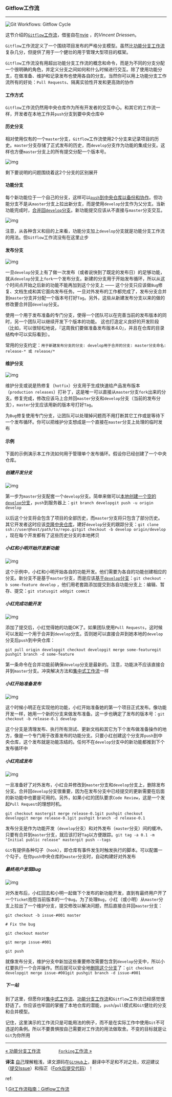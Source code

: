 ### Gitflow工作流
---

![Git Workflows: Gitflow Cycle](https://raw.githubusercontent.com/quickhack/translations/master/git-workflows-and-tutorials/images/git-workflows-gitflow.png)

这节介绍的[`Gitflow`工作流](http://nvie.com/posts/a-successful-git-branching-model/)，借鉴自在[nvie](http://nvie.com/) ，的*Vincent Driessen*。

`Gitflow`工作流定义了一个围绕项目发布的严格分支模型。虽然比[功能分支工作流](http://blog.jobbole.com/76857/)复杂几分，但提供了用于一个健壮的用于管理大型项目的框架。

`Gitflow`工作流没有用超出功能分支工作流的概念和命令，而是为不同的分支分配一个很明确的角色，并定义分支之间如何和什么时候进行交互。除了使用功能分支，在做准备、维护和记录发布也使用各自的分支。当然你可以用上功能分支工作流所有的好处：`Pull Requests`、隔离实验性开发和更高效的协作

#### 工作方式

`Gitflow`工作流仍然用中央仓库作为所有开发者的交互中心。和其它的工作流一样，开发者在本地工作并`push`分支到要中央仓库中

#### 历史分支

相对使用仅有的一个`master`分支，`Gitflow`工作流使用2个分支来记录项目的历史。`master`分支存储了正式发布的历史，而`develop`分支作为功能的集成分支。这样也方便`master`分支上的所有提交分配一个版本号。

![img](https://raw.githubusercontent.com/quickhack/translations/master/git-workflows-and-tutorials/images/git-workflow-release-cycle-1historical.png)

剩下要说明的问题围绕着这2个分支的区别展开

#### 功能分支

每个新功能位于一个自己的分支，这样可以[`push`到中央仓库以备份和协作](https://www.atlassian.com/git/tutorial/remote-repositories#!push)。但功能分支不是从`master`分支上拉出新分支，而是使用`develop`分支作为父分支。当新功能完成时，[合并回`develop`分支](https://www.atlassian.com/git/tutorial/git-branches#!merge)。新功能提交应该从不直接与`master`分支交互。

![img](https://raw.githubusercontent.com/quickhack/translations/master/git-workflows-and-tutorials/images/git-workflow-release-cycle-2feature.png)

注意，从各种含义和目的上来看，功能分支加上`develop`分支就是功能分支工作流的用法。但`Gitflow`工作流没有在这里止步

#### 发布分支

![img](https://raw.githubusercontent.com/quickhack/translations/master/git-workflows-and-tutorials/images/git-workflow-release-cycle-3release.png)

一旦`develop`分支上有了做一次发布（或者说快到了既定的发布日）的足够功能，就从`develop`分支上`fork`一个发布分支。新建的分支用于开始发布循环，所以从这个时间点开始之后新的功能不能再加到这个分支上 —— 这个分支只应该做`Bug`修复、文档生成和其它面向发布任务。一旦对外发布的工作都完成了，发布分支合并到`master`分支并分配一个版本号打好`Tag`。另外，这些从新建发布分支以来的做的修改要合并回`develop`分支。

使用一个用于发布准备的专门分支，使得一个团队可以在完善当前的发布版本的同时，另一个团队可以继续开发下个版本的功能。
这也打造定义良好的开发阶段（比如，可以很轻松地说，『这周我们要做准备发布版本4.0』，并且在仓库的目录结构中可以实际看到）。

常用的分支约定：`用于新建发布分支的分支: develop用于合并的分支: master分支命名: release-* 或 release/*`

#### 维护分支

![img](https://raw.githubusercontent.com/quickhack/translations/master/git-workflows-and-tutorials/images/git-workflow-release-cycle-4maintenance.png)

维护分支或说是热修复（`hotfix`）分支用于生成快速给产品发布版本（`production releases`）打补丁，这是唯一可以直接从`master`分支`fork`出来的分支。修复完成，修改应该马上合并回`master`分支和`develop`分支（当前的发布分支），`master`分支应该用新的版本号打好`Tag`。

为`Bug`修复使用专门分支，让团队可以处理掉问题而不用打断其它工作或是等待下一个发布循环。你可以把维护分支想成是一个直接在`master`分支上处理的临时发布



####  示例

下面的示例演示本工作流如何用于管理单个发布循环。假设你已经创建了一个中央仓库。

##### 创建开发分支

![img](https://raw.githubusercontent.com/quickhack/translations/master/git-workflows-and-tutorials/images/git-workflow-release-cycle-5createdev.png)

第一步为`master`分支配套一个`develop`分支。简单来做可以[本地创建一个空的`develop`分支](https://www.atlassian.com/git/tutorial/git-branches#!branch)，`push`到服务器上：`git branch developgit push -u origin develop`

以后这个分支将会包含了项目的全部历史，而`master`分支将只包含了部分历史。其它开发者这时应该[克隆中央仓库](https://www.atlassian.com/git/tutorial/git-basics#!clone)，建好`develop`分支的跟踪分支：`git clone ssh://user@host/path/to/repo.gitgit checkout -b develop origin/develop` ，现在每个开发都有了这些历史分支的本地拷贝

##### 小红和小明开始开发新功能

![img](https://raw.githubusercontent.com/quickhack/translations/master/git-workflows-and-tutorials/images/git-workflow-release-cycle-6maryjohnbeginnew.png)

这个示例中，小红和小明开始各自的功能开发。他们需要为各自的功能创建相应的分支。新分支不是基于`master`分支，而是应该[基于`develop`分支](https://www.atlassian.com/git/tutorial/git-branches#!checkout)：`git checkout -b some-feature develop` ，他们用老套路添加提交到各自功能分支上：编辑、暂存、提交：`git statusgit addgit commit`

##### 小红完成功能开发

![img](https://raw.githubusercontent.com/quickhack/translations/master/git-workflows-and-tutorials/images/git-workflow-release-cycle-7maryfinishes.png)

添加了提交后，小红觉得她的功能OK了。如果团队使用`Pull Requests`，这时候可以发起一个用于合并到`develop`分支。否则她可以直接合并到她本地的`develop`分支后`push`到中央仓库：

`git pull origin developgit checkout developgit merge some-featuregit pushgit branch -d some-feature`

第一条命令在合并功能前确保`develop`分支是最新的。注意，功能决不应该直接合并到`master`分支。冲突解决方法和[集中式工作流](http://blog.jobbole.com/76847/)一样

##### 小红开始准备发布

![img](https://raw.githubusercontent.com/quickhack/translations/master/git-workflows-and-tutorials/images/git-workflow-release-cycle-8maryprepsrelease.png)

这个时候小明正在实现他的功能，小红开始准备她的第一个项目正式发布。像功能开发一样，她用一个新的分支来做发布准备。这一步也确定了发布的版本号：`git checkout -b release-0.1 develop`

这个分支是清理发布、执行所有测试、更新文档和其它为下个发布做准备操作的地方，像是一个专门用于改善发布的功能分支。只要小红创建这个分支并`push`到中央仓库，这个发布就是功能冻结的。任何不在`develop`分支中的新功能都推到下个发布循环中

##### 小红完成发布

![img](https://raw.githubusercontent.com/quickhack/translations/master/git-workflows-and-tutorials/images/git-workflow-release-cycle-9maryfinishes.png)

一旦准备好了对外发布，小红合并修改到`master`分支和`develop`分支上，删除发布分支。合并回`develop`分支很重要，因为在发布分支中已经提交的更新需要在后面的新功能中也要是可用的。另外，如果小红的团队要求`Code Review`，这是一个发起`Pull Request`的理想时机。

`git checkout mastergit merge release-0.1git pushgit checkout developgit merge release-0.1git pushgit branch -d release-0.1`

发布分支是作为功能开发（`develop`分支）和对外发布（`master`分支）间的缓冲。只要有合并到`master`分支，就应该打好`Tag`以方便跟踪。`git tag -a 0.1 -m "Initial public release" mastergit push --tags`

`Git`有提供各种勾子（`hook`），即仓库有事件发生时触发执行的脚本。可以配置一个勾子，在你`push`中央仓库的`master`分支时，自动构建好对外发布

##### 最终用户发现Bug

![img](https://raw.githubusercontent.com/quickhack/translations/master/git-workflows-and-tutorials/images/git-workflow-gitflow-enduserbug.png)

对外发布后，小红回去和小明一起做下个发布的新功能开发，直到有最终用户开了一个`Ticket`抱怨当前版本的一个`Bug`。为了处理`Bug`，小红（或小明）从`master`分支上拉出了一个维护分支，提交修改以解决问题，然后直接合并回`master`分支：

```shell
git checkout -b issue-#001 master

# Fix the bug

git checkout master

git merge issue-#001

git push

```



就像发布分支，维护分支中新加这些重要修改需要包含到`develop`分支中，所以小红要执行一个合并操作。然后就可以安全地[删除这个分支](https://www.atlassian.com/git/tutorial/git-branches#!branch)了：`git checkout developgit merge issue-#001git pushgit branch -d issue-#001`

##### 下一站

到了这里，但愿你对[集中式工作流](http://blog.jobbole.com/76847/)、[功能分支工作流](http://blog.jobbole.com/76857/)和`Gitflow`工作流已经感觉很舒适了。你应该也牢固的掌握了本地仓库的潜能，`push`/`pull`模式和`Git`健壮的分支和合并模型。

记住，这里演示的工作流只是可能用法的例子，而不是在实际工作中使用`Git`不可违逆的条例。所以不要畏惧按自己需要对工作流的用法做取舍。不变的目标就是让`Git`为你所用

------

[« 功能分支工作流](http://blog.jobbole.com/76857/)　　　　[`Forking`工作流 »](http://blog.jobbole.com/76861/)

**译注**
[自己](http://weibo.com/oldratlee)理解粗浅，译文源码在[`GitHub`上](https://github.com/oldratlee/translations/tree/master/git-workflows-and-tutorials)，翻译中不足和不对之处，欢迎建议（[提交Issue](https://github.com/oldratlee/translations/issues)）和指正（[Fork后提交代码](https://github.com/oldratlee/translations/fork)）！



ref:

1.[Git工作流指南：Gitflow工作流](http://blog.jobbole.com/76867/)